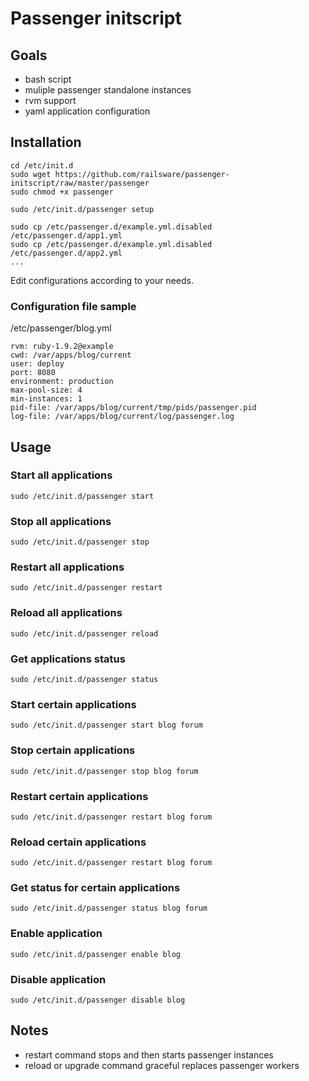 Passenger initscript
====================

Goals
-----

* bash script
* muliple passenger standalone instances
* rvm support
* yaml application configuration

Installation
------------

    cd /etc/init.d
    sudo wget https://github.com/railsware/passenger-initscript/raw/master/passenger
    sudo chmod +x passenger

    sudo /etc/init.d/passenger setup

    sudo cp /etc/passenger.d/example.yml.disabled /etc/passenger.d/app1.yml
    sudo cp /etc/passenger.d/example.yml.disabled /etc/passenger.d/app2.yml
    ...

Edit configurations according to your needs.

### Configuration file sample

/etc/passenger/blog.yml

    rvm: ruby-1.9.2@example
    cwd: /var/apps/blog/current
    user: deploy
    port: 8080
    environment: production
    max-pool-size: 4
    min-instances: 1
    pid-file: /var/apps/blog/current/tmp/pids/passenger.pid
    log-file: /var/apps/blog/current/log/passenger.log

Usage
-----

### Start all applications

    sudo /etc/init.d/passenger start

### Stop all applications

    sudo /etc/init.d/passenger stop

### Restart all applications

    sudo /etc/init.d/passenger restart

### Reload all applications

    sudo /etc/init.d/passenger reload

### Get applications status

    sudo /etc/init.d/passenger status

### Start certain applications

    sudo /etc/init.d/passenger start blog forum

### Stop certain applications

    sudo /etc/init.d/passenger stop blog forum

### Restart certain applications

    sudo /etc/init.d/passenger restart blog forum

### Reload certain applications

    sudo /etc/init.d/passenger restart blog forum

### Get status for certain applications

    sudo /etc/init.d/passenger status blog forum

### Enable application

    sudo /etc/init.d/passenger enable blog

### Disable application

    sudo /etc/init.d/passenger disable blog


Notes
-----

* restart command stops and then starts passenger instances
* reload or upgrade command graceful replaces passenger workers

